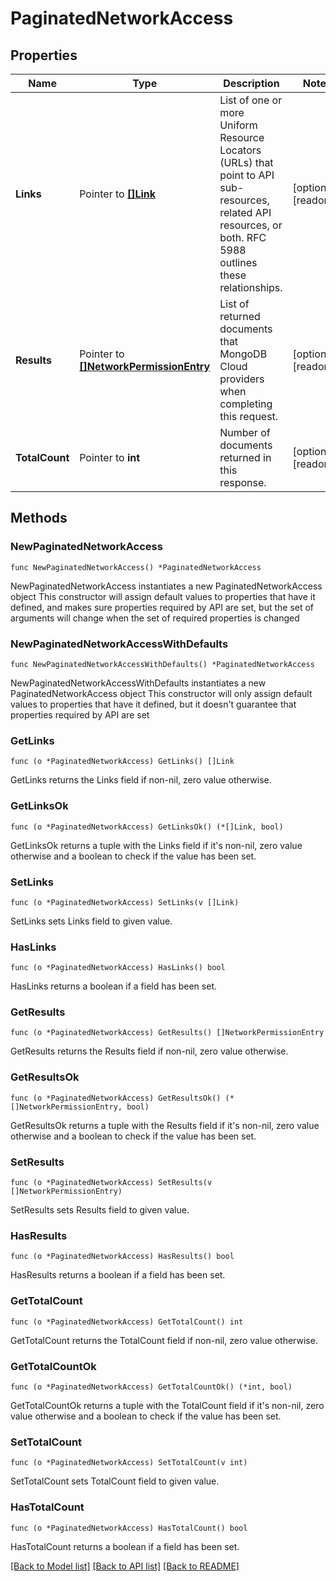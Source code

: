 # PaginatedNetworkAccess

## Properties

Name | Type | Description | Notes
------------ | ------------- | ------------- | -------------
**Links** | Pointer to [**[]Link**](Link.md) | List of one or more Uniform Resource Locators (URLs) that point to API sub-resources, related API resources, or both. RFC 5988 outlines these relationships. | [optional] [readonly] 
**Results** | Pointer to [**[]NetworkPermissionEntry**](NetworkPermissionEntry.md) | List of returned documents that MongoDB Cloud providers when completing this request. | [optional] [readonly] 
**TotalCount** | Pointer to **int** | Number of documents returned in this response. | [optional] [readonly] 

## Methods

### NewPaginatedNetworkAccess

`func NewPaginatedNetworkAccess() *PaginatedNetworkAccess`

NewPaginatedNetworkAccess instantiates a new PaginatedNetworkAccess object
This constructor will assign default values to properties that have it defined,
and makes sure properties required by API are set, but the set of arguments
will change when the set of required properties is changed

### NewPaginatedNetworkAccessWithDefaults

`func NewPaginatedNetworkAccessWithDefaults() *PaginatedNetworkAccess`

NewPaginatedNetworkAccessWithDefaults instantiates a new PaginatedNetworkAccess object
This constructor will only assign default values to properties that have it defined,
but it doesn't guarantee that properties required by API are set

### GetLinks

`func (o *PaginatedNetworkAccess) GetLinks() []Link`

GetLinks returns the Links field if non-nil, zero value otherwise.

### GetLinksOk

`func (o *PaginatedNetworkAccess) GetLinksOk() (*[]Link, bool)`

GetLinksOk returns a tuple with the Links field if it's non-nil, zero value otherwise
and a boolean to check if the value has been set.

### SetLinks

`func (o *PaginatedNetworkAccess) SetLinks(v []Link)`

SetLinks sets Links field to given value.

### HasLinks

`func (o *PaginatedNetworkAccess) HasLinks() bool`

HasLinks returns a boolean if a field has been set.

### GetResults

`func (o *PaginatedNetworkAccess) GetResults() []NetworkPermissionEntry`

GetResults returns the Results field if non-nil, zero value otherwise.

### GetResultsOk

`func (o *PaginatedNetworkAccess) GetResultsOk() (*[]NetworkPermissionEntry, bool)`

GetResultsOk returns a tuple with the Results field if it's non-nil, zero value otherwise
and a boolean to check if the value has been set.

### SetResults

`func (o *PaginatedNetworkAccess) SetResults(v []NetworkPermissionEntry)`

SetResults sets Results field to given value.

### HasResults

`func (o *PaginatedNetworkAccess) HasResults() bool`

HasResults returns a boolean if a field has been set.

### GetTotalCount

`func (o *PaginatedNetworkAccess) GetTotalCount() int`

GetTotalCount returns the TotalCount field if non-nil, zero value otherwise.

### GetTotalCountOk

`func (o *PaginatedNetworkAccess) GetTotalCountOk() (*int, bool)`

GetTotalCountOk returns a tuple with the TotalCount field if it's non-nil, zero value otherwise
and a boolean to check if the value has been set.

### SetTotalCount

`func (o *PaginatedNetworkAccess) SetTotalCount(v int)`

SetTotalCount sets TotalCount field to given value.

### HasTotalCount

`func (o *PaginatedNetworkAccess) HasTotalCount() bool`

HasTotalCount returns a boolean if a field has been set.


[[Back to Model list]](../README.md#documentation-for-models) [[Back to API list]](../README.md#documentation-for-api-endpoints) [[Back to README]](../README.md)


